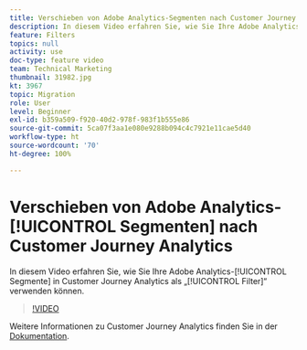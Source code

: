 ```yaml
---
title: Verschieben von Adobe Analytics-Segmenten nach Customer Journey Analytics
description: In diesem Video erfahren Sie, wie Sie Ihre Adobe Analytics-Segmente in Customer Journey Analytics als „Filter“ verwenden können.
feature: Filters
topics: null
activity: use
doc-type: feature video
team: Technical Marketing
thumbnail: 31982.jpg
kt: 3967
topic: Migration
role: User
level: Beginner
exl-id: b359a509-f920-40d2-978f-983f1b555e86
source-git-commit: 5ca07f3aa1e080e9288b094c4c7921e11cae5d40
workflow-type: ht
source-wordcount: '70'
ht-degree: 100%

---
```


# Verschieben von Adobe Analytics-[!UICONTROL Segmenten] nach Customer Journey Analytics

In diesem Video erfahren Sie, wie Sie Ihre Adobe Analytics-[!UICONTROL Segmente] in Customer Journey Analytics als „[!UICONTROL Filter]“ verwenden können.

>[!VIDEO](https://video.tv.adobe.com/v/31982/?quality=12)

Weitere Informationen zu Customer Journey Analytics finden Sie in der [Dokumentation](https://experienceleague.adobe.com/docs/analytics-platform/using/cja-landing.html?lang=de).
